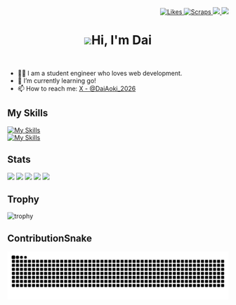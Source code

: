<!-- ## Hi there 👋 -->

<!-- 1. GitHub usernameを変更 -->
<div align="right">
  <a href="https://zenn.dev/aoki_dai">
    <img src="https://badgen.org/img/zenn/aoki_dai/likes?style=plastic" alt="Likes" />
  </a>
  <a href="https://zenn.dev/aoki_dai?tab=scraps">
    <img src="https://badgen.org/img/zenn/aoki_dai/scraps?style=plastic" alt="Scraps" />
  </a>
  <a href="https://github.com/Aoki-Dai">
    <img height="20" src="https://komarev.com/ghpvc/?username=Aoki-Dai" />
  </a>
  <a href="https://github.com/Aoki-Dai">
    <img height="20" src="https://img.shields.io/github/followers/Aoki-Dai?label=follow&logo=github&style=flat" />
  </a>
</div>


<!-- 2. プロフィールや連絡先を変更 -->
<!-- ## <img src="https://media.giphy.com/media/hvRJCLFzcasrR4ia7z/giphy.gif" width="28"> Hi there -->
<h1 align="center"><img src="https://media.giphy.com/media/hvRJCLFzcasrR4ia7z/giphy.gif" width="28">Hi, I'm Dai</h1>
<br>

- 🧑‍💻 I am a student engineer who loves web development.
- 🌱 I’m currently learning go!
- 📫 How to reach me: [X - @DaiAoki_2026](https://x.com/DaiAoki_2026)

## My Skills
[![My Skills](https://skillicons.dev/icons?i=c,java,ruby,python,js,html,css,php,go)](https://skillicons.dev)<br>
[![My Skills](https://skillicons.dev/icons?i=laravel,flask,rails,bootstrap,tailwind)](https://skillicons.dev)

<!--
**Aoki-Dai/Aoki-Dai** is a ✨ _special_ ✨ repository because its `README.md` (this file) appears on your GitHub profile.

Here are some ideas to get you started:

- 🔭 I’m currently working on ...
- 🌱 I’m currently learning ...
- 👯 I’m looking to collaborate on ...
- 🤔 I’m looking for help with ...
- 💬 Ask me about ...
- 📫 How to reach me: ...
- 😄 Pronouns: ...
- ⚡ Fun fact: ...
-->

## Stats
![](http://github-profile-summary-cards.vercel.app/api/cards/profile-details?username=Aoki-Dai&theme=gruvbox)
![](http://github-profile-summary-cards.vercel.app/api/cards/repos-per-language?username=Aoki-Dai&theme=gruvbox)
![](http://github-profile-summary-cards.vercel.app/api/cards/most-commit-language?username=Aoki-Dai&theme=gruvbox)
![](http://github-profile-summary-cards.vercel.app/api/cards/stats?username=Aoki-Dai&theme=gruvbox)
![](http://github-profile-summary-cards.vercel.app/api/cards/productive-time?username=Aoki-Dai&theme=gruvbox&utcOffset=9)

## Trophy
![trophy](https://github-profile-trophy.vercel.app/?username=Aoki-Dai&theme=gruvbox)

## ContributionSnake
![](https://raw.githubusercontent.com/Aoki-Dai/Aoki-Dai/output/github-contribution-grid-snake.svg)

